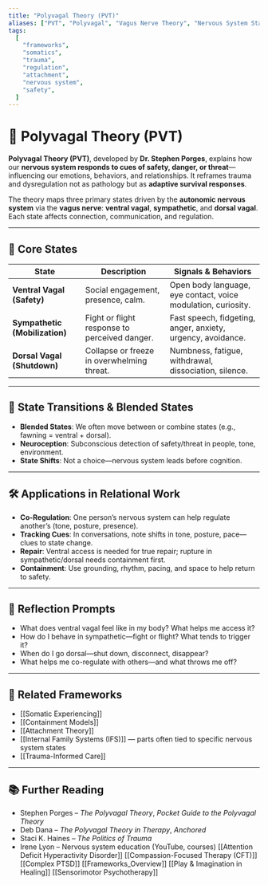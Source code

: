 ```yaml
---
title: "Polyvagal Theory (PVT)"
aliases: ["PVT", "Polyvagal", "Vagus Nerve Theory", "Nervous System States"]
tags:
  [
    "frameworks",
    "somatics",
    "trauma",
    "regulation",
    "attachment",
    "nervous system",
    "safety",
  ]
---
```


<!-- @format -->

# 🌿 Polyvagal Theory (PVT)

**Polyvagal Theory (PVT)**, developed by **Dr. Stephen Porges**, explains how our **nervous system responds to cues of safety, danger, or threat**—influencing our emotions, behaviors, and relationships. It reframes trauma and dysregulation not as pathology but as **adaptive survival responses**.

The theory maps three primary states driven by the **autonomic nervous system** via the **vagus nerve**: **ventral vagal**, **sympathetic**, and **dorsal vagal**. Each state affects connection, communication, and regulation.

---

## 🧠 Core States

| State                          | Description                                   | Signals & Behaviors                                           |
| ------------------------------ | --------------------------------------------- | ------------------------------------------------------------- |
| **Ventral Vagal (Safety)**     | Social engagement, presence, calm.            | Open body language, eye contact, voice modulation, curiosity. |
| **Sympathetic (Mobilization)** | Fight or flight response to perceived danger. | Fast speech, fidgeting, anger, anxiety, urgency, avoidance.   |
| **Dorsal Vagal (Shutdown)**    | Collapse or freeze in overwhelming threat.    | Numbness, fatigue, withdrawal, dissociation, silence.         |

---

## 🔄 State Transitions & Blended States

- **Blended States**: We often move between or combine states (e.g., fawning = ventral + dorsal).
- **Neuroception**: Subconscious detection of safety/threat in people, tone, environment.
- **State Shifts**: Not a choice—nervous system leads before cognition.

---

## 🛠 Applications in Relational Work

- **Co-Regulation**: One person’s nervous system can help regulate another’s (tone, posture, presence).
- **Tracking Cues**: In conversations, note shifts in tone, posture, pace—clues to state change.
- **Repair**: Ventral access is needed for true repair; rupture in sympathetic/dorsal needs containment first.
- **Containment**: Use grounding, rhythm, pacing, and space to help return to safety.

---

## 💬 Reflection Prompts

- What does ventral vagal feel like in my body? What helps me access it?
- How do I behave in sympathetic—fight or flight? What tends to trigger it?
- When do I go dorsal—shut down, disconnect, disappear?
- What helps me co-regulate with others—and what throws me off?

---

## 🔗 Related Frameworks

- [[Somatic Experiencing]]
- [[Containment Models]]
- [[Attachment Theory]]
- [[Internal Family Systems (IFS)]] — parts often tied to specific nervous system states
- [[Trauma-Informed Care]]

---

## 📚 Further Reading

- Stephen Porges – _The Polyvagal Theory_, _Pocket Guide to the Polyvagal Theory_
- Deb Dana – _The Polyvagal Theory in Therapy_, _Anchored_
- Staci K. Haines – _The Politics of Trauma_
- Irene Lyon – Nervous system education (YouTube, courses)
  [[Attention Deficit Hyperactivity Disorder]]
  [[Compassion-Focused Therapy (CFT)]]
  [[Complex PTSD]]
  [[Frameworks_Overview]]
  [[Play & Imagination in Healing]]
  [[Sensorimotor Psychotherapy]]
